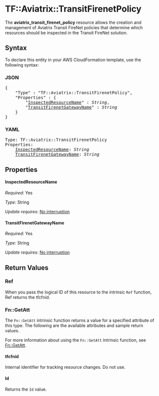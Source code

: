 # TF::Aviatrix::TransitFirenetPolicy

The **aviatrix_transit_firenet_policy** resource allows the creation and management of Aviatrix Transit FireNet policies that determine which resources should be inspected in the Transit FireNet solution.

## Syntax

To declare this entity in your AWS CloudFormation template, use the following syntax:

### JSON

<pre>
{
    "Type" : "TF::Aviatrix::TransitFirenetPolicy",
    "Properties" : {
        "<a href="#inspectedresourcename" title="InspectedResourceName">InspectedResourceName</a>" : <i>String</i>,
        "<a href="#transitfirenetgatewayname" title="TransitFirenetGatewayName">TransitFirenetGatewayName</a>" : <i>String</i>
    }
}
</pre>

### YAML

<pre>
Type: TF::Aviatrix::TransitFirenetPolicy
Properties:
    <a href="#inspectedresourcename" title="InspectedResourceName">InspectedResourceName</a>: <i>String</i>
    <a href="#transitfirenetgatewayname" title="TransitFirenetGatewayName">TransitFirenetGatewayName</a>: <i>String</i>
</pre>

## Properties

#### InspectedResourceName

_Required_: Yes

_Type_: String

_Update requires_: [No interruption](https://docs.aws.amazon.com/AWSCloudFormation/latest/UserGuide/using-cfn-updating-stacks-update-behaviors.html#update-no-interrupt)

#### TransitFirenetGatewayName

_Required_: Yes

_Type_: String

_Update requires_: [No interruption](https://docs.aws.amazon.com/AWSCloudFormation/latest/UserGuide/using-cfn-updating-stacks-update-behaviors.html#update-no-interrupt)

## Return Values

### Ref

When you pass the logical ID of this resource to the intrinsic `Ref` function, Ref returns the tfcfnid.

### Fn::GetAtt

The `Fn::GetAtt` intrinsic function returns a value for a specified attribute of this type. The following are the available attributes and sample return values.

For more information about using the `Fn::GetAtt` intrinsic function, see [Fn::GetAtt](https://docs.aws.amazon.com/AWSCloudFormation/latest/UserGuide/intrinsic-function-reference-getatt.html).

#### tfcfnid

Internal identifier for tracking resource changes. Do not use.

#### Id

Returns the <code>Id</code> value.

